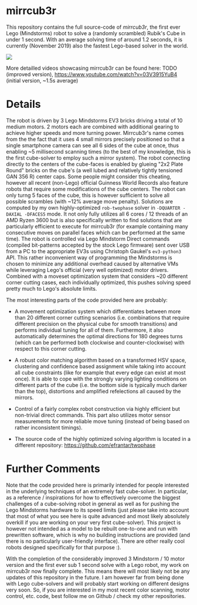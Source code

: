 mirrcub3r
=========

This repository contains the full source-code of *mirrcub3r*, the first ever Lego (Mindstorms) robot to solve a (randomly scrambled) Rubik's Cube in under 1 second. With an average solving time of around 1.2 seconds, it is currently (November 2019) also the fastest Lego-based solver in the world.

![](https://github.com/efrantar/mirrcub3r/blob/master/sub1.gif)

More detailled videos showcasing mirrcub3r can be found here: TODO (improved version), https://www.youtube.com/watch?v=03V3915YuB4 (initial version, ~1.5s average)

# Details

The robot is driven by 3 Lego Mindstorms EV3 bricks driving a total of 10 medium motors. 2 motors each are combined with additional gearing to achieve higher speeds and more turning power. Mirrcub3r's name comes from the the fact that it uses 4 small mirrors precisely positioned so that a single smartphone camera can see all 6 sides of the cube at once, thus enabling ~5 millisecond scanning times (to the best of my knowledge, this is the first cube-solver to employ such a mirror system). The robot connecting directly to the centers of the cube-faces is enabled by glueing "2x2 Plate Round" bricks on the cube's (a well lubed and relatively tightly tensioned GAN 356 R) center caps. Some people might consider this cheating, however all recent (non-Lego) official Guinness World Records also feature robots that require some modifications of the cube centers. The robot can only turng 5 faces of the cube, this is however sufficient to solve all possible scrambles (with ~12% average move penalty). Solutions are computed by my own highly-optimized `rob-twophase` solver in `-DQUARTER -DAXIAL -DFACES5` mode. It not only fully utilizes all 6 cores / 12 threads of an AMD Ryzen 3600 but is also specifically written to find solutions that are particularly efficient to execute for mirrcub3r (for example containing many consecutive moves on parallel faces which can be performed at the same time). The robot is controlled via Lego Mindstorm Direct commands (compiled bit-patterns accepted by the stock Lego firmware) sent over USB from a PC to the appropriate EV3s using Christoph Gaukel's `ev3-python3` API. This rather inconvenient way of programming the Mindstorms is chosen to minimize any additional overhead caused by alternative VMs while leveraging Lego's official (very well optimized) motor drivers. Combined with a moveset optimization system that considers ~20 different corner cutting cases, each individually optimized, this pushes solving speed pretty much to Lego's absolute limits.

The most interesting parts of the code provided here are probably:

* A movement optimization system which differentiates between more than 20 different corner cutting scenarios (i.e. combinations that require different precision on the physical cube for smooth transitions) and performs individual tuning for all of them. Furthermore, it also automatically determines the optimal directions for 180 degrees turns (which can be performed both clockwise and counter-clockwise) with respect to this corner cutting.

* A robust color matching algorithm based on a transformed HSV space, clustering and confidence based assignment while taking into account all cube constraints (like for example that every edge can exist at most once). It is able to cope with the strongly varying lighting conditions on different parts of the cube (i.e. the bottom side is typically much darker than the top), distortions and amplified refelections all caused by the mirrors.

* Control of a fairly complex robot construction via highly efficient but non-trivial direct commands. This part also utilizes motor sensor measurements for more reliable move tuning (instead of being based on rather inconsistent timings).

* The source code of the highly optimized solving algorithm is located in a different repository: https://github.com/efrantar/twophase

# Further Comments

Note that the code provided here is primarily intended for people interested in the underlying techniques of an extremely fast cube-solver. In particular, as a reference / inspirations for how to effectively overcome the biggest challenges of a cube-solving robot in general as well as for pushing the Lego Mindstorms hardware to its speed limits (just please take into account that most of what you see here is quite advanced and most likely absolutely overkill if you are working on your very first cube-solver). This project is however not intended as a model to be rebuilt one-to-one and run with prewritten software, which is why no building instructions are provided (and there is no particularly user-friendly interface). There are other really cool robots designed specifically for that purpose :).

With the completion of the considerably improved 3 Mindstorm / 10 motor version and the first ever sub 1 second solve with a Lego robot, my work on mirrcub3r now finally complete. This means there will most likely not be any updates of this repository in the future. I am however far from being done with Lego cube-solvers and will probably start working on different designs very soon. So, if you are interested in my most recent color scanning, motor control, etc. code, best follow me on Github / check my other repositories.
